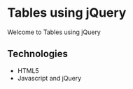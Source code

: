  # Tables using jQuery
 
 Welcome to Tables using jQuery
 
 ## Technologies
 
 * HTML5
 * Javascript and jQuery